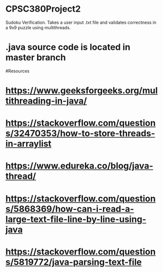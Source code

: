 # CPSC380Project2
Sudoku Verification. Takes a user input .txt file and validates correctness in a 9x9 puzzle using multithreads.
# .java source code is located in master branch

#Resources
# https://www.geeksforgeeks.org/multithreading-in-java/
# https://stackoverflow.com/questions/32470353/how-to-store-threads-in-arraylist
# https://www.edureka.co/blog/java-thread/
# https://stackoverflow.com/questions/5868369/how-can-i-read-a-large-text-file-line-by-line-using-java
# https://stackoverflow.com/questions/5819772/java-parsing-text-file
